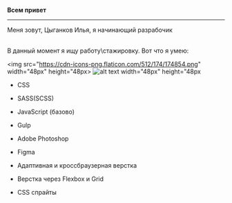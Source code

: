  <b>Всем привет</b>
___
Меня зовут, Цыганков Илья, я начинающий разрабочик

<br>
В данный момент я ищу работу\стажировку. Вот что я умею:

 <img src="https://cdn-icons-png.flaticon.com/512/174/174854.png" width="48px" height="48px>
![alt text width="48px" height="48px](https://cdn-icons-png.flaticon.com/512/174/174854.png)
- CSS
- SASS(SCSS)
- JavaScript (базово)
- Gulp

- Adobe Photoshop
- Figma

- Адаптивная и кроссбраузерная верстка
- Верстка через Flexbox и Grid
- CSS спрайты

